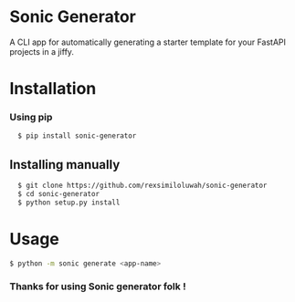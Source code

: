 # Sonic Generator

A CLI app for automatically generating a starter template for your FastAPI projects in a jiffy.

# Installation

### Using pip

```bash
  $ pip install sonic-generator
```
## Installing manually

```bash
  $ git clone https://github.com/rexsimiloluwah/sonic-generator
  $ cd sonic-generator
  $ python setup.py install
```
# Usage

```bash
$ python -m sonic generate <app-name>
```

### Thanks for using Sonic generator folk !

